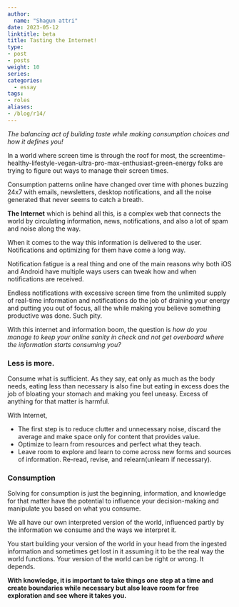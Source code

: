 ```yaml
---
author:
  name: "Shagun attri"
date: 2023-05-12
linktitle: beta
title: Tasting the Internet!
type:
- post
- posts
weight: 10
series:
categories:
  - essay
tags:
- roles
aliases:
- /blog/r14/
---
```


*The balancing act of building taste while making consumption choices and how it defines you!*

In a world where screen time is through the roof for most, the screentime-healthy-lifestyle-vegan-ultra-pro-max-enthusiast-green-energy folks are trying to figure out ways to manage their screen times.

Consumption patterns online have changed over time with phones buzzing 24x7 with emails, newsletters, desktop notifications, and all the noise generated that never seems to catch a breath.

**The Internet** which is behind all this, is a complex web that connects the world by circulating information, news, notifications, and also a lot of spam and noise along the way.

When it comes to the way this information is delivered to the user. Notifications and optimizing for them have come a long way.

Notification fatigue is a real thing and one of the main reasons why both iOS and Android have multiple ways users can tweak how and when notifications are received.

Endless notifications with excessive screen time from the unlimited supply of real-time information and notifications do the job of draining your energy and putting you out of focus, all the while making you believe something productive was done. Such pity.

With this internet and information boom, the question is *how do you manage to keep your online sanity in check and not get overboard where the information starts consuming you?*

### Less is more.

Consume what is sufficient. As they say, eat only as much as the body needs, eating less than necessary is also fine but eating in excess does the job of bloating your stomach and making you feel uneasy. Excess of anything for that matter is harmful.

With Internet,
- The first step is to reduce clutter and unnecessary noise, discard the average and make space only for content that provides value.
- Optimize to learn from resources and perfect what they teach.
- Leave room to explore and learn to come across new forms and sources of information.
Re-read, revise, and relearn(unlearn if necessary).

### Consumption

Solving for consumption is just the beginning, information, and knowledge for that matter have the potential to influence your decision-making and manipulate you based on what you consume.

We all have our own interpreted version of the world, influenced partly by the information we consume and the ways we interpret it.

You start building your version of the world in your head from the ingested information and sometimes get lost in it assuming it to be the real way the world functions. Your version of the world can be right or wrong. It depends. 

**With knowledge, it is important to take things one step at a time and create boundaries while necessary but also leave room for free exploration and see where it takes you.**
